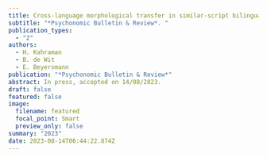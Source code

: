 ```yaml
---
title: Cross-language morphological transfer in similar-script bilinguals
subtitle: "*Psychonomic Bulletin & Review*. "
publication_types:
  - "2"
authors:
  - H. Kahraman
  - B. de Wit
  - E. Beyersmann
publication: "*Psychonomic Bulletin & Review*"
abstract: In press, accepted on 14/08/2023.
draft: false
featured: false
image:
  filename: featured
  focal_point: Smart
  preview_only: false
summary: "2023"
date: 2023-08-14T06:44:22.874Z
---
```

